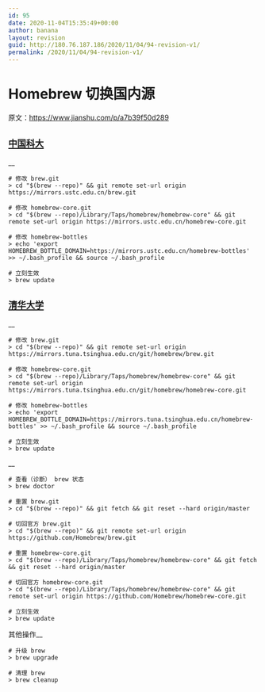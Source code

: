 ```yaml
---
id: 95
date: 2020-11-04T15:35:49+00:00
author: banana
layout: revision
guid: http://180.76.187.186/2020/11/04/94-revision-v1/
permalink: /2020/11/04/94-revision-v1/
---
```

# Homebrew 切换国内源

原文：<https://www.jianshu.com/p/a7b39f50d289>

## <a href="https://links.jianshu.com/go?to=https%3A%2F%2Fmirrors.ustc.edu.cn%2F" target="_blank" rel="noreferrer noopener"><code>中国科大</code></a>

__

<pre class="wp-block-code"><code># 修改 brew.git
> cd "$(brew --repo)" && git remote set-url origin https://mirrors.ustc.edu.cn/brew.git

# 修改 homebrew-core.git
> cd "$(brew --repo)/Library/Taps/homebrew/homebrew-core" && git remote set-url origin https://mirrors.ustc.edu.cn/homebrew-core.git

# 修改 homebrew-bottles
> echo 'export HOMEBREW_BOTTLE_DOMAIN=https://mirrors.ustc.edu.cn/homebrew-bottles' >> ~/.bash_profile && source ~/.bash_profile

# 立刻生效
> brew update
</code></pre>

## <a href="https://links.jianshu.com/go?to=https%3A%2F%2Fmirrors.tuna.tsinghua.edu.cn%2F" target="_blank" rel="noreferrer noopener"><code>清华大学</code></a>

__

<pre class="wp-block-code"><code># 修改 brew.git
> cd "$(brew --repo)" && git remote set-url origin https://mirrors.tuna.tsinghua.edu.cn/git/homebrew/brew.git

# 修改 homebrew-core.git
> cd "$(brew --repo)/Library/Taps/homebrew/homebrew-core" && git remote set-url origin https://mirrors.tuna.tsinghua.edu.cn/git/homebrew/homebrew-core.git

# 修改 homebrew-bottles
> echo 'export HOMEBREW_BOTTLE_DOMAIN=https://mirrors.tuna.tsinghua.edu.cn/homebrew-bottles' >> ~/.bash_profile && source ~/.bash_profile

# 立刻生效
> brew update
</code></pre>

__

<pre class="wp-block-code"><code># 查看（诊断） brew 状态
> brew doctor

# 重置 brew.git
> cd "$(brew --repo)" && git fetch && git reset --hard origin/master

# 切回官方 brew.git
> cd "$(brew --repo)" && git remote set-url origin https://github.com/Homebrew/brew.git

# 重置 homebrew-core.git
> cd "$(brew --repo)/Library/Taps/homebrew/homebrew-core" && git fetch && git reset --hard origin/master

# 切回官方 homebrew-core.git
> cd "$(brew --repo)/Library/Taps/homebrew/homebrew-core" && git remote set-url origin https://github.com/Homebrew/homebrew-core.git

# 立刻生效
> brew update
</code></pre>

其他操作__

<pre class="wp-block-code"><code># 升级 brew
> brew upgrade

# 清理 brew
> brew cleanup</code></pre>